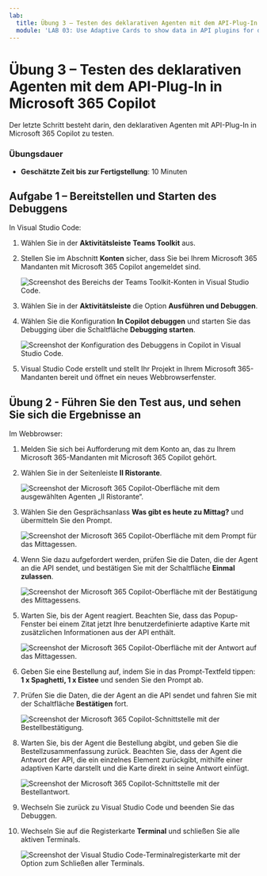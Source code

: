 ```yaml
---
lab:
  title: Übung 3 – Testen des deklarativen Agenten mit dem API-Plug-In in Microsoft 365 Copilot
  module: 'LAB 03: Use Adaptive Cards to show data in API plugins for declarative agents'
---
```


# Übung 3 – Testen des deklarativen Agenten mit dem API-Plug-In in Microsoft 365 Copilot

Der letzte Schritt besteht darin, den deklarativen Agenten mit API-Plug-In in Microsoft 365 Copilot zu testen.

### Übungsdauer

- **Geschätzte Zeit bis zur Fertigstellung**: 10 Minuten

## Aufgabe 1 – Bereitstellen und Starten des Debuggens

In Visual Studio Code:

1. Wählen Sie in der **Aktivitätsleiste** **Teams Toolkit** aus.
1. Stellen Sie im Abschnitt **Konten** sicher, dass Sie bei Ihrem Microsoft 365 Mandanten mit Microsoft 365 Copilot angemeldet sind.

    ![Screenshot des Bereichs der Teams Toolkit-Konten in Visual Studio Code.](../media/LAB_03/LAB_03/3-teams-toolkit-accounts.png)

1. Wählen Sie in der **Aktivitätsleiste** die Option **Ausführen und Debuggen**.
1. Wählen Sie die Konfiguration **In Copilot debuggen** und starten Sie das Debugging über die Schaltfläche **Debugging starten**.  

    ![Screenshot der Konfiguration des Debuggens in Copilot in Visual Studio Code.](../media/LAB_03/LAB_03/3-visual-studio-code-start-debugging.png)

1. Visual Studio Code erstellt und stellt Ihr Projekt in Ihrem Microsoft 365-Mandanten bereit und öffnet ein neues Webbrowserfenster.

## Übung 2 - Führen Sie den Test aus, und sehen Sie sich die Ergebnisse an

Im Webbrowser:

1. Melden Sie sich bei Aufforderung mit dem Konto an, das zu Ihrem Microsoft 365-Mandanten mit Microsoft 365 Copilot gehört.
1. Wählen Sie in der Seitenleiste **Il Ristorante**.

    ![Screenshot der Microsoft 365 Copilot-Oberfläche mit dem ausgewählten Agenten „Il Ristorante“.](../media/LAB_03/LAB_03/3-copilot-select-agent.png)

1. Wählen Sie den Gesprächsanlass **Was gibt es heute zu Mittag?** und übermitteln Sie den Prompt.

    ![Screenshot der Microsoft 365 Copilot-Oberfläche mit dem Prompt für das Mittagessen.](../media/LAB_03/LAB_03/3-copilot-lunch-prompt.png)

1. Wenn Sie dazu aufgefordert werden, prüfen Sie die Daten, die der Agent an die API sendet, und bestätigen Sie mit der Schaltfläche **Einmal zulassen**.

    ![Screenshot der Microsoft 365 Copilot-Oberfläche mit der Bestätigung des Mittagessens.](../media/LAB_03/LAB_03/3-copilot-lunch-confirm.png)

1. Warten Sie, bis der Agent reagiert. Beachten Sie, dass das Popup-Fenster bei einem Zitat jetzt Ihre benutzerdefinierte adaptive Karte mit zusätzlichen Informationen aus der API enthält.

    ![Screenshot der Microsoft 365 Copilot-Oberfläche mit der Antwort auf das Mittagessen.](../media/LAB_03/LAB_03/3-copilot-lunch-response.png)

1. Geben Sie eine Bestellung auf, indem Sie in das Prompt-Textfeld tippen: **1 x Spaghetti, 1 x Eistee** und senden Sie den Prompt ab.
1. Prüfen Sie die Daten, die der Agent an die API sendet und fahren Sie mit der Schaltfläche **Bestätigen** fort.

    ![Screenshot der Microsoft 365 Copilot-Schnittstelle mit der Bestellbestätigung.](../media/LAB_03/LAB_03/3-copilot-order-confirm.png)

1. Warten Sie, bis der Agent die Bestellung abgibt, und geben Sie die Bestellzusammenfassung zurück. Beachten Sie, dass der Agent die Antwort der API, die ein einzelnes Element zurückgibt, mithilfe einer adaptiven Karte darstellt und die Karte direkt in seine Antwort einfügt.

    ![Screenshot der Microsoft 365 Copilot-Schnittstelle mit der Bestellantwort.](../media/LAB_03/LAB_03/3-copilot-order-response.png)

1. Wechseln Sie zurück zu Visual Studio Code und beenden Sie das Debuggen.
1. Wechseln Sie auf die Registerkarte **Terminal** und schließen Sie alle aktiven Terminals.

    ![Screenshot der Visual Studio Code-Terminalregisterkarte mit der Option zum Schließen aller Terminals.](../media/LAB_03/LAB_03/3-visual-studio-code-close-terminal.png)
